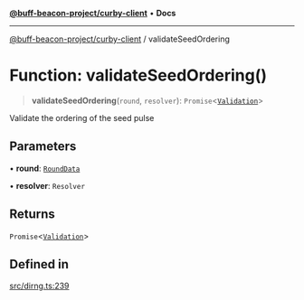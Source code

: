 [**@buff-beacon-project/curby-client**](../index.md) • **Docs**

***

[@buff-beacon-project/curby-client](../index.md) / validateSeedOrdering

# Function: validateSeedOrdering()

> **validateSeedOrdering**(`round`, `resolver`): `Promise`\<[`Validation`](../type-aliases/Validation.md)\>

Validate the ordering of the seed pulse

## Parameters

• **round**: [`RoundData`](../type-aliases/RoundData.md)

• **resolver**: `Resolver`

## Returns

`Promise`\<[`Validation`](../type-aliases/Validation.md)\>

## Defined in

[src/dirng.ts:239](https://github.com/buff-beacon-project/curby-js-client/blob/07a2ea08c8e0ca63b47f1d08219657d53af485a2/src/dirng.ts#L239)

